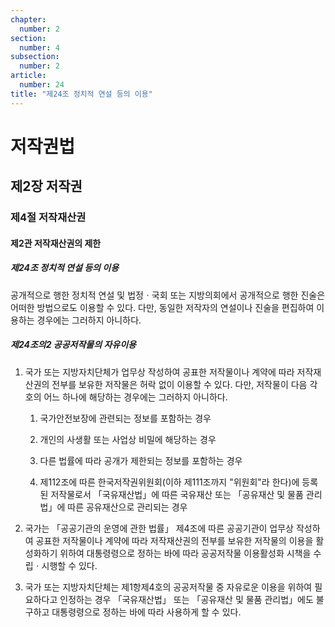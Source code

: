 ```yaml
---
chapter:
  number: 2
section:
  number: 4
subsection:
  number: 2
article:
  number: 24
title: "제24조 정치적 연설 등의 이용"
---
```

# 저작권법

## 제2장 저작권

### 제4절 저작재산권

#### 제2관 저작재산권의 제한

##### 제24조 정치적 연설 등의 이용

공개적으로 행한 정치적 연설 및 법정ㆍ국회 또는 지방의회에서 공개적으로 행한 진술은 어떠한 방법으로도 이용할 수 있다. 다만, 동일한 저작자의 연설이나 진술을 편집하여 이용하는 경우에는 그러하지 아니하다.

##### 제24조의2 공공저작물의 자유이용

1. 국가 또는 지방자치단체가 업무상 작성하여 공표한 저작물이나 계약에 따라 저작재산권의 전부를 보유한 저작물은 허락 없이 이용할 수 있다. 다만, 저작물이 다음 각 호의 어느 하나에 해당하는 경우에는 그러하지 아니하다.

    1. 국가안전보장에 관련되는 정보를 포함하는 경우

    2. 개인의 사생활 또는 사업상 비밀에 해당하는 경우

    3. 다른 법률에 따라 공개가 제한되는 정보를 포함하는 경우

    4. 제112조에 따른 한국저작권위원회(이하 제111조까지 "위원회"라 한다)에 등록된 저작물로서 「국유재산법」에 따른 국유재산 또는 「공유재산 및 물품 관리법」에 따른 공유재산으로 관리되는 경우

2. 국가는 「공공기관의 운영에 관한 법률」 제4조에 따른 공공기관이 업무상 작성하여 공표한 저작물이나 계약에 따라 저작재산권의 전부를 보유한 저작물의 이용을 활성화하기 위하여 대통령령으로 정하는 바에 따라 공공저작물 이용활성화 시책을 수립ㆍ시행할 수 있다.

3. 국가 또는 지방자치단체는 제1항제4호의 공공저작물 중 자유로운 이용을 위하여 필요하다고 인정하는 경우 「국유재산법」 또는 「공유재산 및 물품 관리법」에도 불구하고 대통령령으로 정하는 바에 따라 사용하게 할 수 있다.
